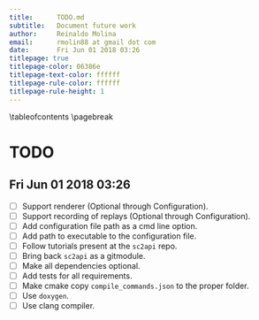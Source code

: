 ```yaml
---
title:	    TODO.md
subtitle:   Document future work
author:		Reinaldo Molina
email:      rmolin88 at gmail dot com
date:       Fri Jun 01 2018 03:26
titlepage: true
titlepage-color: 06386e
titlepage-text-color: ffffff
titlepage-rule-color: ffffff
titlepage-rule-height: 1
---
```


\tableofcontents
\pagebreak

# TODO

## Fri Jun 01 2018 03:26 
- [ ] Support renderer (Optional through Configuration).
- [ ] Support recording of replays (Optional through Configuration).
- [ ] Add configuration file path as a cmd line option.
- [ ] Add path to executable to the configuration file.
- [ ] Follow tutorials present at the `sc2api` repo.
- [ ] Bring back `sc2api` as a gitmodule.
- [ ] Make all dependencies optional.
- [ ] Add tests for all requirements.
- [ ] Make cmake copy `compile_commands.json` to the proper folder.
- [ ] Use `doxygen`.
- [ ] Use clang compiler.
